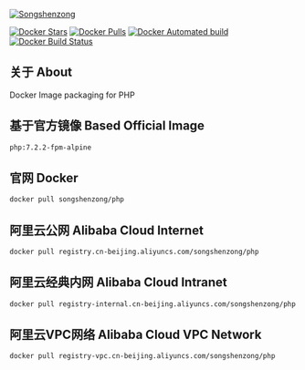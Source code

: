 [![Songshenzong](https://songshenzong.com/images/logo.png)](https://songshenzong.com)

[![Docker Stars](https://img.shields.io/docker/stars/songshenzong/php.svg?style=flat-square)](https://hub.docker.com/r/songshenzong/php/)
[![Docker Pulls](https://img.shields.io/docker/pulls/songshenzong/php.svg?style=flat-square)](https://hub.docker.com/r/songshenzong/php/)
[![Docker Automated build](https://img.shields.io/docker/automated/songshenzong/php.svg?style=flat-square)](https://hub.docker.com/r/songshenzong/php/)
[![Docker Build Status](https://img.shields.io/docker/build/songshenzong/php.svg?style=flat-square)](https://hub.docker.com/r/songshenzong/php/)



## 关于 About
Docker Image packaging for PHP



## 基于官方镜像 Based Official Image

```bash
php:7.2.2-fpm-alpine
```



## 官网 Docker

```bash
docker pull songshenzong/php
```




## 阿里云公网 Alibaba Cloud Internet

```bash
docker pull registry.cn-beijing.aliyuncs.com/songshenzong/php
```




## 阿里云经典内网 Alibaba Cloud Intranet

```bash
docker pull registry-internal.cn-beijing.aliyuncs.com/songshenzong/php
```



## 阿里云VPC网络 Alibaba Cloud VPC Network

```bash
docker pull registry-vpc.cn-beijing.aliyuncs.com/songshenzong/php
```
